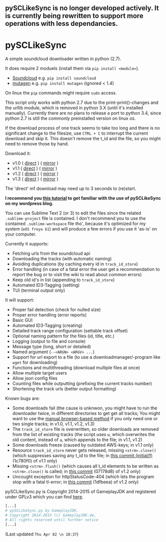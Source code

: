 ## pySCLikeSync is no longer developed actively. It is currently being rewritten to support more operations with less dependancies.

pySCLikeSync
============

A simple soundcloud downloader written in python (2.7).

It does require 2 moduels (install them via `pip install <module>`).

* [Soundcloud](https://github.com/soundcloud/soundcloud-python) e.g. `pip install soundcloud`
* [mutagen](https://bitbucket.org/lazka/mutagen) e.g. `pip install mutagen` (ignored < 1.4)

On linux the `pip` commands might require `sudo` access.

This script only works with python 2.7 due to the print-print()-changes and the urllib module, which is removed in python 3.X (until it's installed manually). Currently there are no plans to release a port to python 3.4, since python 2.7 is still the commonly preinstalled version on linux os.

If the download process of one track seems to take too long and there is no significant change to the filesize, use `CTRL + C` to interrupt the current download and skip it. This doesn't remove the t_id and the file, so you might need to remove those by hand.

Download it:
* v1.0 ( [direct](http://download1324.mediafire.com/m142bqeg5ikg/zt4x9ixu56rw4b5/pySCLikeSync-v1.0.py) ) ( [mirror](http://www.mediafire.com/download/zt4x9ixu56rw4b5/pySCLikeSync-v1.0.py) )
* v1.1 ( [direct](http://download944.mediafire.com/501ls0eo9pfg/7oryhqnbjzrn8ec/pySCLikeSync-v1.1.py) ) ( [mirror](http://www.mediafire.com/download/7oryhqnbjzrn8ec/pySCLikeSync-v1.1.py) )
* v1.2 ( [direct](http://download1585.mediafire.com/xpdssbdehpjg/2s3tbob9pzu27f3/pySCLikeSync-v1.2.py) ) ( [mirror](http://www.mediafire.com/download/2s3tbob9pzu27f3/pySCLikeSync-v1.2.py) )
* v1.3 ( [direct](http://download948.mediafire.com/t4y1n666z76g/npogv6z93z9v16f/pySCLikeSync-v1.3.py) ) ( [mirror](http://www.mediafire.com/download/npogv6z93z9v16f/pySCLikeSync-v1.3.py) )

The 'direct' mf download may need up to 3 seconds to (re)start.

__I recommend you [this tutorial](http://gameplayjdk.wordpress.com/2014/07/28/tutorial-how-to-use-pysclikesync-to-download-your-favourite-tracks-from-soundcloud-28-07-2014/) to get familiar with the use of pySCLikeSync on my wordpress blog.__

You can use Sublime Text 2 (or 3) to edit the files since the related `.sublime-project` file is contained. I don't recommend you to use the contained `.sublime-workspace` file tho', because it's optimized for my system (`eOS freya b1`) and will produce a few errors if you use it 'as-is' on your computer.

Currently it supports:
* Fetching urls from the soundcloud api
* Downloading the tracks (with automatic naming)
* Avoiding duplications (by caching every id in `track_id_store`)
* Error handling (in case of a fatal error the user get a recommendation to report the bug or to visit the wiki to read about common errors)
* Keep old id's in list (appending to `track_id_store`)
* Automated ID3-Tagging (setting)
* TUI (terminal output only)

It will support:
* Proper fail detection (check for nulled size)
* Proper error handling (error reports)
* Basic GUI
* Automated ID3-Tagging (creating)
* Detailed track range configuration (settable track offset)
* Optional naming pattern for the files (id, title, etc.)
* Logging (output to file and console)
* Message type (long, short or detailed)
* Named argument (`--<ARGN> <ARGV> ...`)
* Support for url export to a file (to use a downloadmanager/-program like `wget` for downloading)
* Functions and multithreading (download multiple files at once)
* Allow multiple target users
* Allow json config files
* Counting files while outputting (prefixing the current tracks number)
* Shortening the track urls (better output formatting)

Known bugs are:
* Some downloads fail (the cause is unknwon, you might have to run the downloader twice, in different directories to get get all tracks; You might want to use the [manual browser-based method](http://gameplayjdk.wordpress.com/2014/01/10/how-to-download-any-track-from-soundcloud-com-10-01-2014/) if you only need one or two single tracks; in v1.0, v1.1, v1.2, v1.3)
* The `track_id_store` file is overwritten, so older downloads are removed from the list of existing tracks (the script uses `w`, which overwrites the old content, instead of `a`, which appends to the file; in v1.1, v1.2)
* Some downloads freeze (caused by outdated AWS-keys; in v1.1 only)
* Resource `track_id_store` never gets released, missing `<strm>.close()` (which suppresses saving any t_id to the file; in [this commit (initial/f)](https://github.com/GameplayJDK/pySCLikeSync/commit/1c780f01b4954aab4cad8a1dcedcb099041d2600) (1c780f0) of v1.1 only)
* Missing `<strm>.flush()` (which causes all t_id elements to be written as `<strm>.close()` is called; in [this commit](https://github.com/GameplayJDK/pySCLikeSync/commit/07178d83d5480b5ffafcc4ea612f21669262c188) (07178d8) of v1.2 only)
* Uncought exception for httpStatusCode-404 (which lets the program stop with a fatal tl-error; in [this commit](https://github.com/GameplayJDK/pySCLikeSync/commit/1dfbeeaa79edbb456cb2a54895f70fa8b4c2ca2b) (1dfbeea) of v1.2 only)

pySCLikeSync.py is Copyright 2014-2015 of GameplayJDK and registered under GPLv3 which you can find [here](https://raw.githubusercontent.com/GameplayJDK/pySCLikeSync/master/LICENSE).
```python
[...]
# pySCLikeSync.py by GameplayJDK,
# Copyright 2014-2015 (c) GameplayJDK.de,
# All rights reserved until further notice
[...]
```
(Last updated `Thu Apr 02 \n 18:37`)
